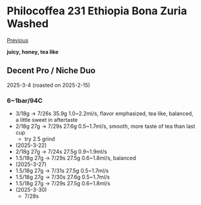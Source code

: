 # Philocoffea 231 Ethiopia Bona Zuria Washed

[Previous](./2024-11/Philocoffea.md)

**juicy, honey, tea like**

## Decent Pro / Niche Duo

2025-3-4 (roasted on 2025-2-15)

### 6~1bar/94C

- 3/18g -> 7/26s 35.9g 1.0\~2.2ml/s, flavor emphasized, tea like, balanced, a little sweet in aftertaste
- 2/18g 27g -> 7/29s 27.6g 0.5\~1.7ml/s, smooth, more taste of tea than last cup
  - try 2.5 grind
- (2025-3-22)
- 2/18g 27g -> 7/24s 27.5g 0.9\~1.9ml/s
- 1.5/18g 27g -> 7/29s 27.5g 0.6\~1.8ml/s, balanced
- (2025-3-27)
- 1.5/18g 27g -> 7/31s 27.5g 0.5\~1.7ml/s
- 1.5/18g 27g -> 7/30s 27.6g 0.5\~1.7ml/s
- 1.5/18g 27g -> 7/29s 27.5g 0.6\~1.8ml/s
- (2025-3-30)
  - 7/28s
